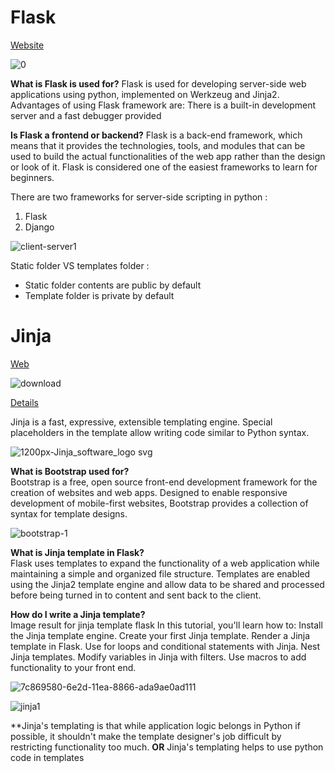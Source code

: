 # Flask
[Website](flask.pocoo.org)

![0](https://user-images.githubusercontent.com/33677647/195225107-3d0b1e67-c6f4-4fbe-b934-f2a0a5abc337.png)

**What is Flask is used for?**
Flask is used for developing server-side web applications using python, implemented on Werkzeug and Jinja2. Advantages of using Flask framework are: There is a built-in development server and a fast debugger provided

**Is Flask a frontend or backend?**
Flask is a back-end framework, which means that it provides the technologies, tools, and modules that can be used to build the actual functionalities of the web app rather than the design or look of it. Flask is considered one of the easiest frameworks to learn for beginners.

There are two frameworks for server-side scripting in python :
1) Flask
2) Django

![client-server1](https://user-images.githubusercontent.com/33677647/195851583-b149e97f-e25f-4c81-818c-557cfb28955b.jpg)

Static folder VS templates folder :

- Static folder contents are public by default
- Template folder is private by default

# Jinja 

[Web](jinja.pocoo.com)<br />

![download](https://user-images.githubusercontent.com/33677647/196422973-f9ba4948-8b9f-44c7-b4ee-7caddb8bcca6.jpg)

[Details](https://jinja.palletsprojects.com/en/3.0.x/)

Jinja is a fast, expressive, extensible templating engine. Special placeholders in the template allow writing code similar to Python syntax.

![1200px-Jinja_software_logo svg](https://user-images.githubusercontent.com/33677647/195970924-91270435-21e0-46b4-8302-fb670a279b16.png)

**What is Bootstrap used for?** <br />
Bootstrap is a free, open source front-end development framework for the creation of websites and web apps. Designed to enable responsive development of mobile-first websites, Bootstrap provides a collection of syntax for template designs.

![bootstrap-1](https://user-images.githubusercontent.com/33677647/195992763-21724663-4e38-46b4-809b-c578f9e26600.jpg)

**What is Jinja template in Flask?** <br />
Flask uses templates to expand the functionality of a web application while maintaining a simple and organized file structure. Templates are enabled using the Jinja2 template engine and allow data to be shared and processed before being turned in to content and sent back to the client.

**How do I write a Jinja template?** <br />
Image result for jinja template flask
In this tutorial, you'll learn how to:
Install the Jinja template engine.
Create your first Jinja template.
Render a Jinja template in Flask.
Use for loops and conditional statements with Jinja.
Nest Jinja templates.
Modify variables in Jinja with filters.
Use macros to add functionality to your front end.

![7c869580-6e2d-11ea-8866-ada9ae0ad111](https://user-images.githubusercontent.com/33677647/195971369-ff1507da-4a0f-4a25-b0c4-3fa2a553ffef.png)

![jinja1](https://user-images.githubusercontent.com/33677647/195971361-c5408bd4-0e92-4540-9c48-0afd892f5220.png)

**Jinja's templating is that while application logic belongs in Python if possible, it shouldn't make the template designer's job difficult by restricting functionality too much.
**OR**
Jinja's templating helps to use python code in templates





